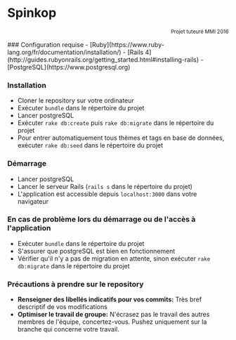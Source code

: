 # Spinkop
 <p align="right"><sup>Projet tuteuré MMI 2016</sup></p>
 ### Configuration requise
 - [Ruby](https://www.ruby-lang.org/fr/documentation/installation/)
 - [Rails 4](http://guides.rubyonrails.org/getting_started.html#installing-rails)
 - [PostgreSQL](https://www.postgresql.org)
 
 ### Installation
 - Cloner le repository sur votre ordinateur
 - Exécuter ```bundle``` dans le répertoire du projet
 - Lancer postgreSQL
 - Exécuter ```rake db:create``` puis ```rake db:migrate``` dans le répertoire du projet
 - Pour entrer automatiquement tous thèmes et tags en base de données, exécuter ```rake db:seed``` dans le répertoire du projet
 
 ### Démarrage
 - Lancer postgreSQL
 - Lancer le serveur Rails (```rails s``` dans le répertoire du projet)
 - L'application est accessible depuis ```localhost:3000``` dans votre navigateur
 
 ### En cas de problème lors du démarrage ou de l'accès à l'application
 - Exécuter ```bundle``` dans le répertoire du projet
 - S'assurer que postgreSQL est bien en fonctionnement
 - Vérifier qu'il n'y a pas de migration en attente, sinon exécuter ```rake db:migrate``` dans le répertoire du projet
 
 ### Précautions à prendre sur le repository
 - __Renseigner des libellés indicatifs pour vos commits:__ Très bref descriptif de vos modifications
 - __Optimiser le travail de groupe:__ N'écrasez pas le travail des autres membres de l'équipe, concertez-vous. Pushez uniquement sur la branche qui concerne votre travail.
